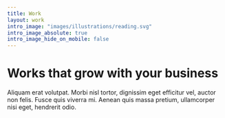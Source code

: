 ```yaml
---
title: Work
layout: work
intro_image: "images/illustrations/reading.svg"
intro_image_absolute: true
intro_image_hide_on_mobile: false
---
```


# Works that grow with your business

Aliquam erat volutpat. Morbi nisl tortor, dignissim eget efficitur vel, auctor non felis. Fusce quis viverra mi. Aenean quis massa pretium, ullamcorper nisi eget, hendrerit odio.
